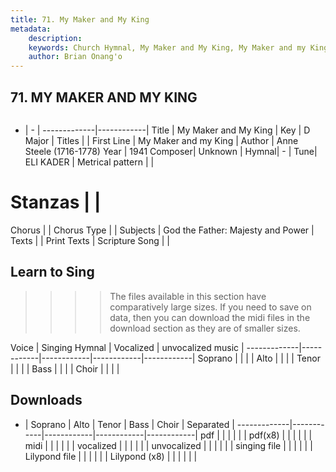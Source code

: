 ```yaml
---
title: 71. My Maker and My King
metadata:
    description: 
    keywords: Church Hymnal, My Maker and My King, My Maker and my King, 
    author: Brian Onang'o
---
```



## 71. MY MAKER AND MY KING

```txt

```

- |   -  |
-------------|------------|
Title | My Maker and My King |
Key | D Major |
Titles |  |
First Line | My Maker and my King |
Author | Anne Steele (1716-1778)
Year | 1941
Composer| Unknown |
Hymnal|  - |
Tune| ELI KADER |
Metrical pattern | |
# Stanzas |  |
Chorus |  |
Chorus Type |  |
Subjects | God the Father: Majesty and Power |
Texts |  |
Print Texts | 
Scripture Song |  |
  
## Learn to Sing

>>>> The files available in this section have comparatively large sizes. If you need to save on data, then you can download the midi files in the download section as they are of smaller sizes.

Voice |  Singing Hymnal | Vocalized | unvocalized music |
-------------|------------|------------|------------|------------|
Soprano | | | |
Alto | | | |
Tenor | | | |
Bass | | | |
Choir | | | |

## Downloads

- |  Soprano | Alto | Tenor | Bass | Choir | Separated |
-------------|------------|------------|------------|------------|
pdf | | | | | |
pdf(x8) | | | | | |
midi | | | | | |
vocalized | | | | | |
unvocalized | | | | | |
singing file | | | | | |
Lilypond file | | | | | |
Lilypond (x8) | | | | | |
  